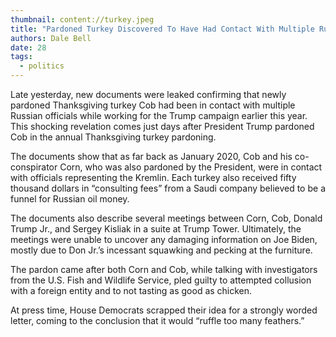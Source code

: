 ```yaml
---
thumbnail: content://turkey.jpeg
title: "Pardoned Turkey Discovered To Have Had Contact With Multiple Russian Officials While Working For Trump Campaign"
authors: Dale Bell
date: 28
tags:
  - politics
---
```


Late yesterday, new documents were leaked confirming that newly pardoned Thanksgiving turkey Cob had been in contact with multiple Russian officials while working for the Trump campaign earlier this year. This shocking revelation comes just days after President Trump pardoned Cob in the annual Thanksgiving turkey pardoning.

The documents show that as far back as January 2020, Cob and his co-conspirator Corn, who was also pardoned by the President, were in contact with officials representing the Kremlin. Each turkey also received fifty thousand dollars in “consulting fees” from a Saudi company believed to be a funnel for Russian oil money. 

The documents also describe several meetings between Corn, Cob, Donald Trump Jr., and Sergey Kisliak in a suite at Trump Tower. Ultimately, the meetings were unable to uncover any damaging information on Joe Biden, mostly due to Don Jr.’s incessant squawking and pecking at the furniture. 

The pardon came after both Corn and Cob, while talking with investigators from the U.S. Fish and Wildlife Service, pled guilty to attempted collusion with a foreign entity and to not tasting as good as chicken.

At press time, House Democrats scrapped their idea for a strongly worded letter, coming to the conclusion that it would “ruffle too many feathers.”
